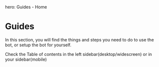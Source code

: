hero: Guides - Home

# Guides
In this section, you will find the things and steps you need to do to use the bot, or setup the bot 
for yourself.

Check the Table of contents in the left sidebar(desktop/widescreen) or in your sidebar(mobile)